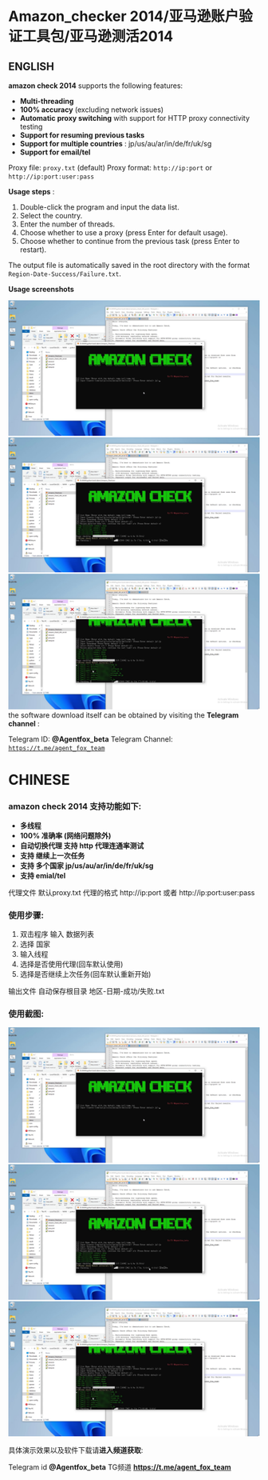 # Amazon_checker 2014/亚马逊账户验证工具包/亚马逊测活2014

## ENGLISH

**amazon check 2014** supports the following features:

* **Multi-threading**
* **100% accuracy** (excluding network issues)
* **Automatic proxy switching** with support for HTTP proxy connectivity testing
* **Support for resuming previous tasks**
* **Support for multiple countries** : jp/us/au/ar/in/de/fr/uk/sg
* **Support for email/tel**

Proxy file: `proxy.txt` (default)
Proxy format: `http://ip:port` or `http://ip:port:user:pass`

**Usage steps** :

1. Double-click the program and input the data list.
2. Select the country.
3. Enter the number of threads.
4. Choose whether to use a proxy (press Enter for default usage).
5. Choose whether to continue from the previous task (press Enter to restart).

The output file is automatically saved in the root directory with the format `Region-Date-Success/Failure.txt`.

**Usage screenshots** 

![Amazon check snap1](https://github.com/agentfoxbeta/amazon_checker/blob/main/snap1.png)
![Amazon check snap2](https://github.com/agentfoxbeta/amazon_checker/blob/main/snap2.png) 
![Amazon check snap3](https://github.com/agentfoxbeta/amazon_checker/blob/main/snap3.png)
the software download itself can be obtained by visiting the  **Telegram channel** :

Telegram ID: **@Agentfox_beta**
Telegram Channel: [`https://t.me/agent_fox_team`](https://t.me/agent_fox_team)

# CHINESE

### amazon check 2014 支持功能如下:

* **多线程**
* **100% 准确率  (网络问题除外)**
* **自动切换代理  支持 http  代理连通率测试**
* **支持 继续上一次任务**
* **支持 多个国家 jp/us/au/ar/in/de/fr/uk/sg**
* **支持 emial/tel**

代理文件 默认proxy.txt  代理的格式  http://ip:port  或者 http://ip:port:user:pass

### 使用步骤:

1. 双击程序  输入 数据列表
2. 选择 国家
3. 输入线程
4. 选择是否使用代理(回车默认使用)
5. 选择是否继续上次任务(回车默认重新开始)

输出文件 自动保存根目录 地区-日期-成功/失败.txt

### 使用截图:
![Amazon check snap1](https://github.com/agentfoxbeta/amazon_checker/blob/main/snap1.png)
![Amazon check snap2](https://github.com/agentfoxbeta/amazon_checker/blob/main/snap2.png) 
![Amazon check snap3](https://github.com/agentfoxbeta/amazon_checker/blob/main/snap3.png)

具体演示效果以及软件下载请**进入频道获取**:

Telegram id **@Agentfox_beta**
TG频道 **https://t.me/agent_fox_team**

